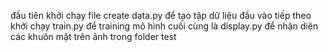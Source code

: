 đầu tiên khởi chạy file create data.py để tạo tập dữ liệu đầu vào
tiếp theo khởi chạy train.py để training mô hình 
cuối cùng là display.py để nhận diện các khuôn mặt trên ảnh trong folder test
